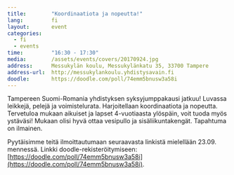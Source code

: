 ```yaml
---
title:        "Koordinaatiota ja nopeutta!"
lang:         fi
layout:       event
categories:
  - fi
  - events
time:         "16:30 - 17:30"
media:        /assets/events/covers/20170924.jpg
address:      Messukylän koulu, Messukylänkatu 35, 33700 Tampere
address-url:  http://messukylankoulu.yhdistysavain.fi
doodle:       https://doodle.com/poll/74emm5bnusw3a58i
---
```


Tampereen Suomi-Romania yhdistyksen syksyjumppakausi jatkuu! Luvassa leikkejä, pelejä ja voimistelurata. Harjoitellaan koordinaatiota ja nopeutta. Tervetuloa mukaan aikuiset ja lapset 4-vuotiaasta ylöspäin, voit tuoda myös ystäväsi! Mukaan olisi hyvä ottaa vesipullo ja sisäliikuntakengät. Tapahtuma on ilmainen.

Pyytäisimme teitä ilmoittautumaan seuraavasta linkistä mielellään 23.09. mennessä.
Linkki doodle-rekisteröitymiseen:
[https://doodle.com/poll/74emm5bnusw3a58i](https://doodle.com/poll/74emm5bnusw3a58i).